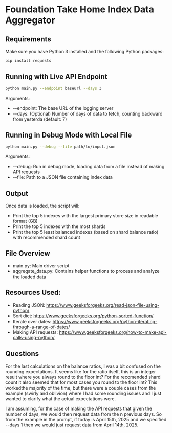 # Foundation Take Home Index Data Aggregator

## Requirements

Make sure you have Python 3 installed and the following Python packages:

```bash
pip install requests
```

## Running with Live API Endpoint

```bash
python main.py --endpoint baseurl --days 3
```

Arguments:

- --endpoint: The base URL of the logging server
- --days: (Optional) Number of days of data to fetch, counting backward from yesterda (default: 7)

## Running in Debug Mode with Local File

```bash
python main.py --debug --file path/to/input.json
```

Arguments:

- --debug: Run in debug mode, loading data from a file instead of making API requests
- --file: Path to a JSON file containing index data

## Output

Once data is loaded, the script will:

- Print the top 5 indexes with the largest primary store size in readable format (GB)
- Print the top 5 indexes with the most shards
- Print the top 5 least balanced indexes (based on shard balance ratio) with recommended shard count

## File Overview

- main.py: Main driver script
- aggregate_data.py: Contains helper functions to process and analyze the loaded data

## Resources Used:

- Reading JSON: https://www.geeksforgeeks.org/read-json-file-using-python/
- Sort dict: https://www.geeksforgeeks.org/python-sorted-function/
- Iterate over dates: https://www.geeksforgeeks.org/python-iterating-through-a-range-of-dates/
- Making API requests: https://www.geeksforgeeks.org/how-to-make-api-calls-using-python/

## Questions

For the last calculations on the balance ratios, I was a bit confused on the rounding expectations. It seems like for the ratio itself, this is an integer result where you always round to the floor int? For the recomended shard count it also seemed that for most cases you round to the floor int? This workedthe majority of the time, but there were a couple cases from the example (swirly and oblivion) where I had some rounding issues and I just wanted to clarify what the actual expectations were.

I am assuming, for the case of making the API requests that given the number of days, we would then request data from the n previous days. So from the example in the prompt, if today is April 15th, 2025 and we specified --days 1 then we would just request data from April 14th, 2025.

